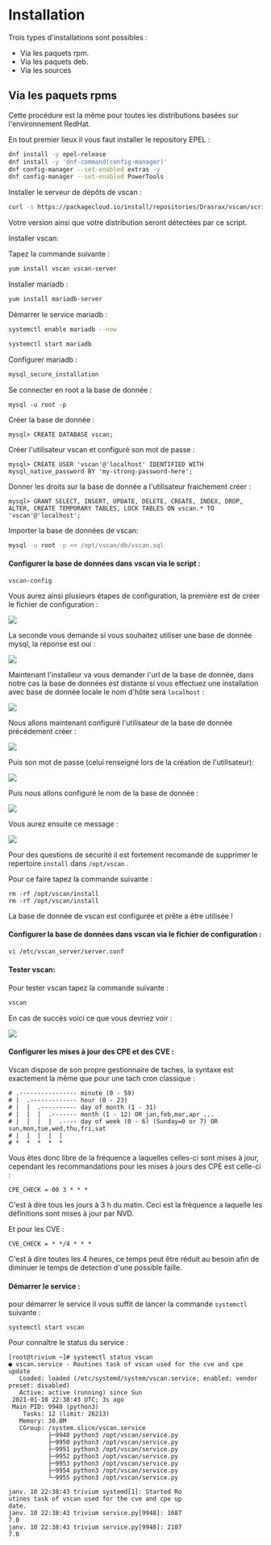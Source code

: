 # Installation
Trois types d'installations sont possibles : 

* Via les paquets rpm.
* Via les paquets deb.
* Via les sources

## Via les paquets rpms

Cette procédure est la même pour toutes les distributions basées sur l'environnement RedHat.

En tout premier lieux il vous faut installer le repository EPEL :

```bash 
dnf install -y epel-release
dnf install -y 'dnf-command(config-manager)'
dnf config-manager --set-enabled extras -y
dnf config-manager --set-enabled PowerTools
```

Installer le serveur de dépôts de vscan :

```bash 
curl -s https://packagecloud.io/install/repositories/Drasrax/vscan/script.rpm.sh | sudo bash
```

Votre version ainsi que votre distribution seront détectées par ce script.

Installer vscan: 

Tapez la commande suivante : 

```bash 
yum install vscan vscan-server
```

Installer mariadb : 

```bash 
yum install mariadb-server 
```

Démarrer le service mariadb : 

```bash 
systemctl enable mariadb --now

systemctl start mariadb
```

Configurer mariadb : 

```bash
mysql_secure_installation
```

Se connecter en root a la base de donnée : 

```
mysql -u root -p
```



Créer la base de donnée : 

```
mysql> CREATE DATABASE vscan;
```



Créer l'utilisateur vscan et configuré son mot de passe : 

```
mysql> CREATE USER 'vscan'@'localhost' IDENTIFIED WITH mysql_native_password BY 'my-strong-password-here';
```



Donner les droits sur la base de donnée a l'utilisateur fraichement créer : 

```
mysql> GRANT SELECT, INSERT, UPDATE, DELETE, CREATE, INDEX, DROP, ALTER, CREATE TEMPORARY TABLES, LOCK TABLES ON vscan.* TO 'vscan'@'localhost';
```

Importer la base de données de vscan: 

```bash
mysql -u root -p << /opt/vscan/db/vscan.sql
```

#### Configurer la base de données dans vscan via le script : 

```
vscan-config
```

Vous aurez ainsi plusieurs étapes de configuration, la première est de créer le fichier de configuration :

![](img/vscan_installer1.png)

La seconde vous demande si vous souhaitez utiliser une base de donnée mysql, la réponse est oui : 

![](img/vscan_installer2.png)

Maintenant l'installeur va vous demander l'url de la base de donnée, dans notre cas la base de données est distante si vous effectuez une installation avec base de donnée locale le nom d'hôte sera `localhost` :

![](img/vscan_installer3.png)

Nous allons maintenant configuré l'utilisateur de la base de donnée précédement créer : 

![](img/vscan_installer4.png)

Puis son mot de passe (celui renseigné lors de la création de l'utilisateur): 

![](img/vscan_installer5.png)

Puis nous allons configuré le nom de la base de donnée : 

![](img/vscan_installer6.png)

Vous aurez ensuite ce message : 

![](img/vscan_installer7.png)

Pour des questions de sécurité il est fortement recomandé de supprimer  le repertoire `install` dans `/opt/vscan` . 

Pour ce faire tapez la commande suivante : 

```
rm -rf /opt/vscan/install
rm -rf /opt/vscan/install
```



La base de donnée de vscan est configurée et prête a être utilisée ! 

#### Configurer la base de données dans vscan via le fichier de configuration : 

```bash 
vi /etc/vscan_server/server.conf
```



#### Tester vscan: 

Pour tester vscan tapez la commande suivante : 

```bash
vscan
```

 En cas de succès voici ce que vous devriez voir : 

![](img/vscan_success.png)





#### Configurer les mises à jour des CPE et des CVE : 

Vscan dispose de son propre gestionnaire de taches, la syntaxe est exactement la même que pour une tach cron classique : 

```
# .---------------- minute (0 - 59)
# |  .------------- hour (0 - 23)
# |  |  .---------- day of month (1 - 31)
# |  |  |  .------- month (1 - 12) OR jan,feb,mar,apr ...
# |  |  |  |  .---- day of week (0 - 6) (Sunday=0 or 7) OR sun,mon,tue,wed,thu,fri,sat
# |  |  |  |  |
# *  *  *  *  *  
```



Vous êtes donc libre de la fréquence a laquelles celles-ci sont mises à jour, cependant les recommandations pour les mises à jours des CPE est celle-ci : 

```
CPE_CHECK = 00 3 * * *
```

C'est à dire tous les jours à 3 h du matin. Ceci est la fréquence a laquelle les définitions sont mises à jour par NVD.



Et pour les CVE : 

```
CVE_CHECK = * */4 * * *
```



C'est à dire toutes les 4 heures, ce temps peut être réduit au besoin afin de diminuer le temps de detection d'une possible faille.



#### Démarrer le service : 

pour démarrer le service il vous suffit de lancer la commande `systemctl` suivante : 

```
systemctl start vscan
```



Pour connaître le status du service : 

```
[root@trivium ~]# systemctl status vscan
● vscan.service - Routines task of vscan used for the cve and cpe update
   Loaded: loaded (/etc/systemd/system/vscan.service; enabled; vendor preset: disabled)
   Active: active (running) since Sun
 2021-01-10 22:38:43 UTC; 3s ago
 Main PID: 9948 (python3)
    Tasks: 12 (limit: 26213)
   Memory: 30.8M
   CGroup: /system.slice/vscan.service
           ├─9948 python3 /opt/vscan/service.py
           ├─9950 python3 /opt/vscan/service.py
           ├─9951 python3 /opt/vscan/service.py
           ├─9952 python3 /opt/vscan/service.py
           ├─9953 python3 /opt/vscan/service.py
           ├─9954 python3 /opt/vscan/service.py
           └─9955 python3 /opt/vscan/service.py

janv. 10 22:38:43 trivium systemd[1]: Started Ro
utines task of vscan used for the cve and cpe up
date.
janv. 10 22:38:43 trivium service.py[9948]: 1687
7.0
janv. 10 22:38:43 trivium service.py[9948]: 2107
7.0

```

